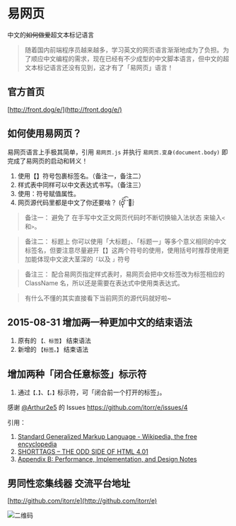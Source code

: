 # 易网页

中文的<del>如何做爱</del>超文本标记语言


>随着国内前端程序员越来越多，学习英文的网页语言渐渐地成为了负担。为了顺应中文编程的需求，现在已经有不少成型的中文脚本语言，但中文的超文本标记语言还没有见到，这才有了「易网页」语言！

## 官方首页
[http://front.dog/e/](http://front.dog/e/)

## 如何使用易网页？

易网页语言上手极其简单，引用 `易网页.js` 并执行 `易网页.变身(document.body)` 即完成了易网页的启动和转义！

1. 使用【】符号包裹标签名。（备注一，备注二）
2. 样式表中同样可以中文表达式书写。（备注三）
3. 使用：符号赋值属性。
4. 网页源代码里都是中文了你还要啥？ (ᴑ̨̨̍̆͞͡ ͦ̆ ॑ᵓ̩̗̍

<blockquote id="备注一" class="引用 类一">备注一：	避免了 在手写中文正文网页代码时不断切换输入法状态 来输入<code class="代码">&lt;</code>和<code class="代码">&gt;</code>。
</blockquote>

 <blockquote id="备注二" class="引用">备注二：	标题上 你可以使用「大标题」、「标题一」等多个意义相同的中文标签名，但要注意尽量避开【】这两个符号的使用，使用括号时推荐使用更加能体现中文波大茎深的<code class="代码">「</code>以及 <code class="代码">」</code>符号
</blockquote>

<blockquote id="备注三" class="引用">备注三：	配合易网页指定样式表时，易网页会把中文标签改为标签相应的 ClassName 名，所以还是需要在表达式中使用类表达式。
</blockquote>

<blockquote id="备注四" class="引用">
	有什么不懂的其实直接看下当前网页的源代码就好啦~
</blockquote>

## 2015-08-31 增加<del>两</del>一种更加中文的结束语法

1. 原有的 `【、标签】` 结束语法
2. 新增的 `【标签。】` 结束语法


## 增加两种「闭合任意标签」标示符

1. 通过`【、】`、`【。】`标示符，可「闭合前一个打开的标签」。

感谢 [@Arthur2e5](https://github.com/Arthur2e5) 的 Issues https://github.com/itorr/e/issues/4


引用：

1. [Standard Generalized Markup Language - Wikipedia, the free encyclopedia](https://en.wikipedia.org/wiki/Standard_Generalized_Markup_Language#SHORTTAG)
2. [SHORTTAGS – THE ODD SIDE OF HTML 4.01](https://www.w3.org/blog/2007/10/shorttags/)
3. [Appendix B: Performance, Implementation, and Design Notes](https://www.w3.org/TR/html401/appendix/notes.html#h-B.3.7)


## 男同性恋集线器 交流平台地址

[http://github.com/itorr/e](http://github.com/itorr/e)


![二维码](http://ww4.sinaimg.cn/large/a15b4afegw1evl6fnyss1j205k05kdg3)
